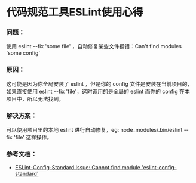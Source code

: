# 代码规范工具ESLint使用心得

### 问题：
使用 eslint --fix 'some file' ，自动修复某些文件报错：Can't find modules 'some config'

### 原因：
这可能是因为你全局安装了 eslint ，但是你的 config 文件是安装在当前项目的，如果直接使用 eslint --fix 'file'，这时调用的是全局的 eslint 而你的 config 在本项目中，所以无法找到。

### 解决方案：
可以使用项目里的本地 eslint 进行自动修复，eg: node_modules/.bin/eslint --fix 'file' 这样操作。

### 参考文档：
+ [ESLint-Config-Standard Issue: Cannot find module 'eslint-config-standard'](http://link.zhihu.com/?target=https%3A//github.com/standard/eslint-config-standard/issues/84)
